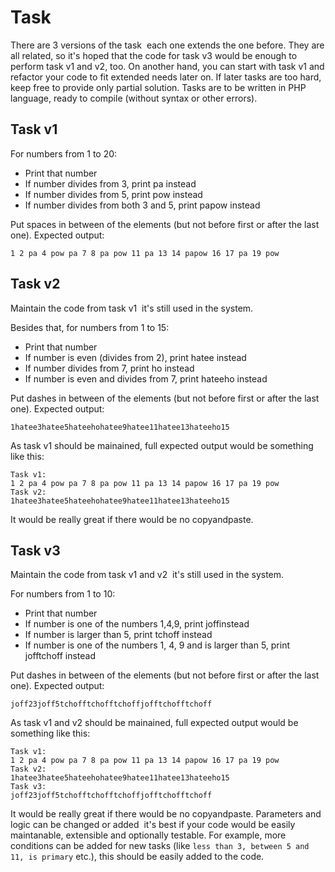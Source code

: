 # Task

There are 3 versions of the task ­ each one extends the one before. They are all related, so it's hoped that the code for task v3 would be enough to perform task v1 and v2, too.
On another hand, you can start with task v1 and refactor your code to fit extended needs later on.
If later tasks are too hard, keep free to provide only partial solution.
Tasks are to be written in PHP language, ready to compile (without syntax or other errors).

## Task v1

For numbers from 1 to 20:
* Print that number
* If number divides from 3, print pa instead
* If number divides from 5, print pow instead
* If number divides from both 3 and 5, print papow instead

Put spaces in between of the elements (but not before first or after the last one). Expected output:

```
1 2 pa 4 pow pa 7 8 pa pow 11 pa 13 14 papow 16 17 pa 19 pow
```

## Task v2

Maintain the code from task v1 ­ it's still used in the system.

Besides that, for numbers from 1 to 15:
* Print that number
* If number is even (divides from 2), print hatee instead
* If number divides from 7, print ho instead
* If number is even and divides from 7, print hateeho instead

Put dashes in between of the elements (but not before first or after the last one). Expected output:

```
1­hatee­3­hatee­5­hatee­ho­hatee­9­hatee­11­hatee­13­hateeho­15
```

As task v1 should be mainained, full expected output would be something like this:

```
Task v1:
1 2 pa 4 pow pa 7 8 pa pow 11 pa 13 14 papow 16 17 pa 19 pow
Task v2:
1­hatee­3­hatee­5­hatee­ho­hatee­9­hatee­11­hatee­13­hateeho­15
```

It would be really great if there would be no copy­and­paste.

## Task v3

Maintain the code from task v1 and v2 ­ it's still used in the system.

For numbers from 1 to 10:
* Print that number
* If number is one of the numbers 1,4,9, print joffinstead
* If number is larger than 5, print tchoff instead
* If number is one of the numbers 1, 4, 9 and is larger than 5, print jofftchoff instead

Put dashes in between of the elements (but not before first or after the last one). Expected output:

```
joff­2­3­joff­5­tchoff­tchoff­tchoff­jofftchoff­tchoff
```

As task v1 and v2 should be mainained, full expected output would be something like this:

```
Task v1:
1 2 pa 4 pow pa 7 8 pa pow 11 pa 13 14 papow 16 17 pa 19 pow
Task v2:
1­hatee­3­hatee­5­hatee­ho­hatee­9­hatee­11­hatee­13­hateeho­15
Task v3:
joff­2­3­joff­5­tchoff­tchoff­tchoff­jofftchoff­tchoff
```

It would be really great if there would be no copy­and­paste.
Parameters and logic can be changed or added ­ it's best if your code would be easily maintanable, extensible and optionally testable. For example, more conditions can be added for new tasks (like ```less than 3,
between 5 and 11, is primary``` etc.), this should be easily added to the code.